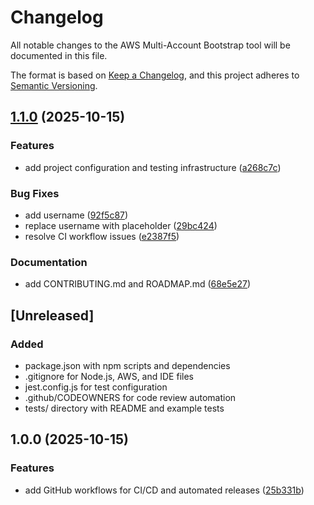 # Changelog

All notable changes to the AWS Multi-Account Bootstrap tool will be documented in this file.

The format is based on [Keep a Changelog](https://keepachangelog.com/en/1.0.0/),
and this project adheres to [Semantic Versioning](https://semver.org/spec/v2.0.0.html).

## [1.1.0](https://github.com/damon-houk/aws-multi-account-bootstrap/compare/v1.0.0...v1.1.0) (2025-10-15)

### Features

* add project configuration and testing infrastructure ([a268c7c](https://github.com/damon-houk/aws-multi-account-bootstrap/commit/a268c7c85630249d2bbf82c8de145fefad74bd95))

### Bug Fixes

* add username ([92f5c87](https://github.com/damon-houk/aws-multi-account-bootstrap/commit/92f5c874c14b1251f84cfd87d6763d6800719fa4))
* replace username with placeholder ([29bc424](https://github.com/damon-houk/aws-multi-account-bootstrap/commit/29bc424bcc2fa60039400a083aeb76594e70e466))
* resolve CI workflow issues ([e2387f5](https://github.com/damon-houk/aws-multi-account-bootstrap/commit/e2387f5af7a4ac197dd91cab4c8dfbcc28ca8e18))

### Documentation

* add CONTRIBUTING.md and ROADMAP.md ([68e5e27](https://github.com/damon-houk/aws-multi-account-bootstrap/commit/68e5e27ee9b56a24588814bad11688edf5fd5f95))

## [Unreleased]

### Added
- package.json with npm scripts and dependencies
- .gitignore for Node.js, AWS, and IDE files
- jest.config.js for test configuration
- .github/CODEOWNERS for code review automation
- tests/ directory with README and example tests

## 1.0.0 (2025-10-15)

### Features

* add GitHub workflows for CI/CD and automated releases ([25b331b](https://github.com/damon-houk/aws-multi-account-bootstrap/commit/25b331ba100d51036faa5c5ee778fe04e92e91a1))
